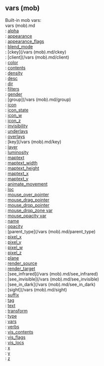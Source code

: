 ## vars (mob)    
Built-in mob vars:    
vars (mob).md    
:   [alpha](/atom/var/alpha)    
:   [appearance](/atom/var/appearance)    
:   [appearance_flags](/atom/var/appearance_flags)    
:   [blend_mode](/atom/var/blend_mode)    
:   [ckey](/vars (mob).md/ckey)    
:   [client](/vars (mob).md/client)    
:   [color](/atom/var/color)    
:   [contents](/atom/var/contents)    
:   [density](/atom/var/density)    
:   [desc](/atom/var/desc)    
:   [dir](/atom/var/dir)    
:   [filters](/atom/var/filters)    
:   [gender](/atom/var/gender)    
:   [group](/vars (mob).md/group)    
:   [icon](/atom/var/icon)    
:   [icon_state](/atom/var/icon_state)    
:   [icon_w](/atom/var/icon_w)    
:   [icon_z](/atom/var/icon_z)    
:   [invisibility](/atom/var/invisibility)    
:   [underlays](/atom/var/underlays)    
:   [overlays](/atom/var/overlays)    
:   [key](/vars (mob).md/key)    
:   [layer](/atom/var/layer)    
:   [luminosity](/atom/var/luminosity)    
:   [maptext](/atom/var/maptext)    
:   [maptext_width](/atom/var/maptext_width)    
:   [maptext_height](/atom/var/maptext_height)    
:   [maptext_x](/atom/var/maptext_x)    
:   [maptext_y](/atom/var/maptext_y)    
:   [animate_movement](/atom/movable/var/animate_movement)    
:   [loc](/atom/var/loc)    
:   [mouse_over_pointer](/atom/var/mouse_over_pointer)    
:   [mouse_drag_pointer](/atom/var/mouse_drag_pointer)    
:   [mouse_drop_pointer](/atom/var/mouse_drop_pointer)    
:   [mouse_drop_zone var](/atom/var/mouse_drop_zone)    
:   [mouse_opacity var](/atom/var/mouse_opacity)    
:   [name](/atom/var/name)    
:   [opacity](/atom/var/opacity)    
:   [parent_type](/vars (mob).md/parent_type)    
:   [pixel_x](/atom/var/pixel_x)    
:   [pixel_y](/atom/var/pixel_y)    
:   [pixel_w](/atom/var/pixel_w)    
:   [pixel_z](/atom/var/pixel_z)    
:   [plane](/atom/var/plane)    
:   [render_source](/atom/var/render_source)    
:   [render_target](/atom/var/render_target)    
:   [see_infrared](/vars (mob).md/see_infrared)    
:   [see_invisible](/vars (mob).md/see_invisible)    
:   [see_in_dark](/vars (mob).md/see_in_dark)    
:   [sight](/vars (mob).md/sight)    
:   [suffix](/atom/var/suffix)    
:   [tag](/datum/var/tag)    
:   [text](/atom/var/text)    
:   [transform](/atom/var/transform)    
:   [type](/datum/var/type)    
:   [vars](/datum/var/vars)    
:   [verbs](/atom/var/verbs)    
:   [vis_contents](/atom/var/vis_contents)    
:   [vis_flags](/atom/var/vis_flags)    
:   [vis_locs](/atom/var/vis_locs)    
:   [x](/atom/var/x)    
:   [y](/atom/var/y)    
:   [z](/atom/var/z)  